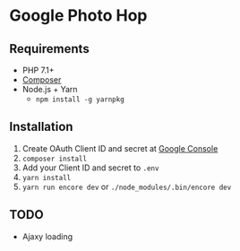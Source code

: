 # Google Photo Hop

## Requirements

* PHP 7.1+
* [Composer](https://getcomposer.org)
* Node.js + Yarn
	* `npm install -g yarnpkg`

## Installation

1. Create OAuth Client ID and secret at [Google Console](https://console.developers.google.com/apis/)
2. `composer install`
3. Add your Client ID and secret to `.env`
4. `yarn install`
5. `yarn run encore dev` or `./node_modules/.bin/encore dev`

## TODO

* Ajaxy loading
